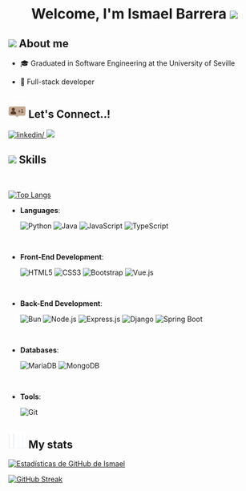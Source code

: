 <h1 align="center"><b> Welcome, I'm Ismael Barrera </b><img src="https://media.giphy.com/media/hvRJCLFzcasrR4ia7z/giphy.gif" width="35"></h1>

## <img src="https://media.tenor.com/QVC1Nmb9TwUAAAAj/coding.gif" width ="35"><b> About me </b>
<!--### <img src="https://github.com/TerryIsmael/TerryIsmael/blob/main/static/studies.gif?raw=true" width="25"> Estudios -->

- 🎓  Graduated in Software Engineering at the University of Seville

- 📝 Full-stack developer

## <img src="https://github.com/TerryIsmael/TerryIsmael/blob/main/static/social-media.gif?raw=true" width ="35"><b> Let's Connect..!</b>
<div align='left'>
  <a href="https://www.linkedin.com/in/ismael-barrera-garcía-778357298/" target="_blank">
    <img src="https://img.shields.io/badge/linkedin: Ismael Barrera-%2300acee.svg?color=405DE6&style=for-the-badge&logo=linkedin&logoColor=white" alt=linkedin/>
  </a>
  <a href="mailto:terryismael2@gmail.com" target="_blank">
    <img src="https://img.shields.io/badge/gmail:  Ismael Barrera-%23EA4335.svg?style=for-the-badge&logo=gmail&logoColor=white" t=mail  />
  </a>
</div>


<div align="left">
  
  ## <img src="https://media2.giphy.com/media/QssGEmpkyEOhBCb7e1/giphy.gif?cid=ecf05e47a0n3gi1bfqntqmob8g9aid1oyj2wr3ds3mg700bl&rid=giphy.gif" width ="25"><b> Skills</b>

<br>

[![Top Langs](https://github-readme-stats-xi-bay.vercel.app/api/top-langs/?username=terryismael&theme=radical&layout=donut)](https://github.com/anuraghazra/github-readme-stats)

- **Languages**:
  
    ![Python](https://img.shields.io/badge/Python%20-%2314354C.svg?style=for-the-badge&logo=python&logoColor=white&color=blue)
    ![Java](https://img.shields.io/badge/Java%20-%2300736B.svg?style=for-the-badge&logo=java&logoColor=white&color=red)
    ![JavaScript](https://img.shields.io/badge/JavaScript%20-%23F7DF1E.svg?style=for-the-badge&logo=javascript&logoColor=black&color=F7E018)
    ![TypeScript](https://img.shields.io/badge/TypeScript%20-%232F74C0.svg?style=for-the-badge&logo=typescript&logoColor=white)

<br>   

- **Front-End Development**:
  
   ![HTML5](https://img.shields.io/badge/HTML5%20-%23E34F26.svg?style=for-the-badge&logo=html5&logoColor=white)
   ![CSS3](https://img.shields.io/badge/CSS%20-%231572B6.svg?style=for-the-badge&logo=css3&logoColor=white)
   ![Bootstrap](https://img.shields.io/badge/Bootstrap%20-%23563D7C.svg?style=for-the-badge&logo=bootstrap&logoColor=white)
   ![Vue.js](https://img.shields.io/badge/Vue.js%20-%2335495e.svg?style=for-the-badge&logo=vue.js&logoColor=white&color=42D392)
<br>

- **Back-End Development**:

   ![Bun](https://img.shields.io/badge/Bun%20-%238C3F3F.svg?style=for-the-badge&logo=bun&logoColor=white)
   ![Node.js](https://img.shields.io/badge/Node.js%20-%2343853D.svg?style=for-the-badge&logo=node.js&logoColor=white)
   ![Express.js](https://img.shields.io/badge/Express.js%20-%23404D59.svg?style=for-the-badge&logo=express&logoColor=white)
   ![Django](https://img.shields.io/badge/Django%20-%23092E20.svg?style=for-the-badge&logo=django&logoColor=white)
   ![Spring Boot](https://img.shields.io/badge/Spring%20Boot%20-%236DB33F.svg?style=for-the-badge&logo=spring&logoColor=white)

<br>

- **Databases**:

    ![MariaDB](https://img.shields.io/badge/MariaDB%20-%2310108E.svg?style=for-the-badge&logo=mariadb&logoColor=white)
    ![MongoDB](https://img.shields.io/badge/MongoDB%20-%2304A44D.svg?style=for-the-badge&logo=mongodb&logoColor=white)

<br>

- **Tools**:

    ![Git](https://img.shields.io/badge/git-%23F05033.svg?style=for-the-badge&logo=git&logoColor=white)

## <img src="https://github.com/TerryIsmael/TerryIsmael/blob/main/static/diagram.gif?raw=true" width ="35"><b> My stats </b>
[![Estadísticas de GitHub de Ismael](https://github-readme-stats-xi-bay.vercel.app/api?username=TerryIsmael&show_icons=true&theme=radical)](https://github.com/anuraghazra/github-readme-stats)

[![GitHub Streak](https://github-readme-streak-stats-three-delta.vercel.app/?user=TerryIsmael&theme=radical&hide_current_streak=true)](https://git.io/streak-stats)







<!--
**TerryIsmael/TerryIsmael** is a ✨ _special_ ✨ repository because its `README.md` (this file) appears on your GitHub profile.

Here are some ideas to get you started:

- 🔭 I’m currently working on ...
- 🌱 I’m currently learning ...
- 👯 I’m looking to collaborate on ...
- 🤔 I’m looking for help with ...
- 💬 Ask me about ...
- 📫 How to reach me: ...
- 😄 Pronouns: ...
- ⚡ Fun fact: ...
-->
